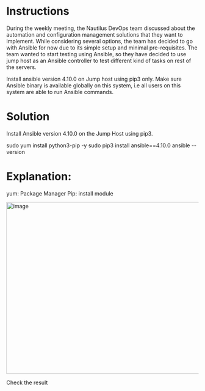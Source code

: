 # Instructions
During the weekly meeting, the Nautilus DevOps team discussed about the automation and configuration management solutions that they want to implement. While considering several options, the team has decided to go with Ansible for now due to its simple setup and minimal pre-requisites. The team wanted to start testing using Ansible, so they have decided to use jump host as an Ansible controller to test different kind of tasks on rest of the servers.

Install ansible version 4.10.0 on Jump host using pip3 only. Make sure Ansible binary is available globally on this system, i.e all users on this system are able to run Ansible commands.

# Solution

Install Ansible version 4.10.0 on the Jump Host using pip3.

sudo yum install python3-pip -y
sudo pip3 install ansible==4.10.0
ansible --version

# Explanation:

yum: Package Manager
Pip: install module 

<img width="1856" height="450" alt="image" src="https://github.com/user-attachments/assets/c97a45d4-692b-46a3-ae5e-2263c76de4b0" />



Check the result 
